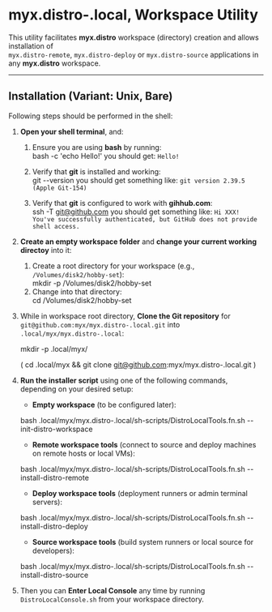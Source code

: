 # myx.distro-.local, Workspace Utility

This utility facilitates **myx.distro** workspace (directory) creation and allows installation of  
`myx.distro-remote`, `myx.distro-deploy` or `myx.distro-source` applications in any **myx.distro** workspace.

---

## Installation (Variant: Unix, Bare)

Following steps should be performed in the shell:

1. **Open your shell terminal**, and:  
   1. Ensure you are using **bash** by running:  
   		bash -c 'echo Hello!'
	 you should get:
		`Hello!`

   2. Verify that **git** is installed and working:  
   		git --version
	 you should get something like:
		`git version 2.39.5 (Apple Git-154)`

   2. Verify that **git** is configured to work with **gihhub.com**:  
   		ssh -T git@github.com
	 you should get something like:
		`Hi XXX! You've successfully authenticated, but GitHub does not provide shell access.`

2. **Create an empty workspace folder** and **change your current working directoy** into it:  
   1. Create a root directory for your workspace (e.g., `/Volumes/disk2/hobby-set`):  
      mkdir -p /Volumes/disk2/hobby-set  
   2. Change into that directory:  
      cd /Volumes/disk2/hobby-set

3. While in workspace root directory, **Clone the Git repository** for 
   `git@github.com:myx/myx.distro-.local.git` into  
   `.local/myx/myx.distro-.local`:  

	mkdir -p .local/myx/  

	( cd .local/myx && git clone git@github.com:myx/myx.distro-.local.git )

4. **Run the installer script** using one of the following commands, depending on your desired setup:

   - **Empty workspace** (to be configured later):  

	bash .local/myx/myx.distro-.local/sh-scripts/DistroLocalTools.fn.sh --init-distro-workspace

   - **Remote workspace tools** (connect to source and deploy machines on remote hosts or local VMs):  

	bash .local/myx/myx.distro-.local/sh-scripts/DistroLocalTools.fn.sh --install-distro-remote

   - **Deploy workspace tools** (deployment runners or admin terminal servers):  

	bash .local/myx/myx.distro-.local/sh-scripts/DistroLocalTools.fn.sh --install-distro-deploy

   - **Source workspace tools** (build system runners or local source for developers):  

	bash .local/myx/myx.distro-.local/sh-scripts/DistroLocalTools.fn.sh --install-distro-source

5. Then you can **Enter Local Console** any time by running `DistroLocalConsole.sh` from
   your workspace directory. 
